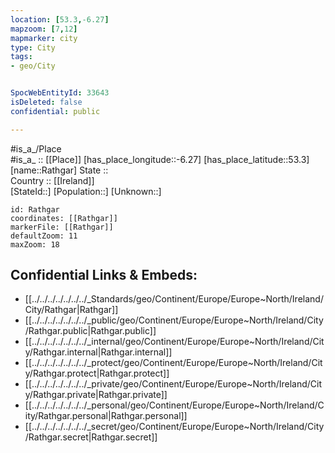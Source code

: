 ```yaml
---
location: [53.3,-6.27] 
mapzoom: [7,12] 
mapmarker: city 
type: City
tags:
- geo/City


SpocWebEntityId: 33643
isDeleted: false
confidential: public

---
```

#is_a_/Place  
#is_a_ :: [[Place]] 
[has_place_longitude::-6.27] 
[has_place_latitude::53.3] 
[name::Rathgar] 
State ::  
Country :: [[Ireland]]  
[StateId::] 
[Population::] 
[Unknown::] 


```leaflet
id: Rathgar
coordinates: [[Rathgar]] 
markerFile: [[Rathgar]] 
defaultZoom: 11 
maxZoom: 18
```


## Confidential Links & Embeds: 
- [[../../../../../../../_Standards/geo/Continent/Europe/Europe~North/Ireland/City/Rathgar|Rathgar]] 
- [[../../../../../../../_public/geo/Continent/Europe/Europe~North/Ireland/City/Rathgar.public|Rathgar.public]] 
- [[../../../../../../../_internal/geo/Continent/Europe/Europe~North/Ireland/City/Rathgar.internal|Rathgar.internal]] 
- [[../../../../../../../_protect/geo/Continent/Europe/Europe~North/Ireland/City/Rathgar.protect|Rathgar.protect]] 
- [[../../../../../../../_private/geo/Continent/Europe/Europe~North/Ireland/City/Rathgar.private|Rathgar.private]] 
- [[../../../../../../../_personal/geo/Continent/Europe/Europe~North/Ireland/City/Rathgar.personal|Rathgar.personal]] 
- [[../../../../../../../_secret/geo/Continent/Europe/Europe~North/Ireland/City/Rathgar.secret|Rathgar.secret]] 
